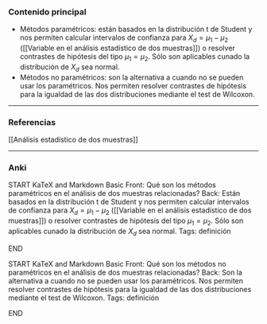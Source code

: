 ### Contenido principal

- Métodos paramétricos: están basados en la distribución t de Student y nos permiten calcular intervalos de confianza para $X_d = \mu_1 - \mu_2$ ([[Variable en el análisis estadístico de dos muestras]]) o resolver contrastes de hipótesis del tipo $\mu_1 = \mu_2$. Sólo son aplicables cunado la distribución de $X_d$ sea normal.
- Métodos no paramétricos: son la alternativa a cuando no se pueden usar los paramétricos. Nos permiten resolver contrastes de hipótesis para la igualdad de las dos distribuciones mediante el test de Wilcoxon.

--- 
### Referencias

[[Análisis estadístico de dos muestras]]

---
### Anki

START
KaTeX and Markdown Basic
Front: Qué son los métodos paramétricos en el análisis de dos muestras relacionadas?
Back: Están basados en la distribución t de Student y nos permiten calcular intervalos de confianza para $X_d = \mu_1 - \mu_2$ ([[Variable en el análisis estadístico de dos muestras]]) o resolver contrastes de hipótesis del tipo $\mu_1 = \mu_2$. Sólo son aplicables cunado la distribución de $X_d$ sea normal.
Tags: definición
<!--ID: 1704107314782-->
END

START
KaTeX and Markdown Basic
Front: Qué son los métodos no paramétricos en el análisis de dos muestras relacionadas?
Back: Son la alternativa a cuando no se pueden usar los paramétricos. Nos permiten resolver contrastes de hipótesis para la igualdad de las dos distribuciones mediante el test de Wilcoxon.
Tags: definición
<!--ID: 1704107314786-->
END